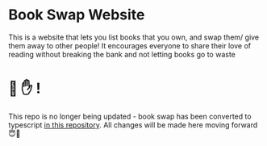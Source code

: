 # Book Swap Website
This is a website that lets you list books that you own, and swap them/ give them away to other people! It encourages everyone to share their love of reading without breaking the bank and not letting books go to waste

# 🛑 ✋ ! 
This repo is no longer being updated - book swap has been converted to typescript [in this repository](https://github.com/kombekampanga/BookSwapWebsite.TS). All changes will be made here moving forward 😇👋
